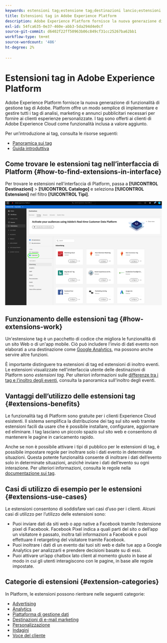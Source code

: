 ```yaml
---
keywords: estensioni tag;estensione tag;destinazioni lancio;estensioni tag piattaforma;estensione tag piattaforma;destinazioni platform launch
title: Estensioni tag in Adobe Experience Platform
description: Adobe Experience Platform fornisce la nuova generazione di funzionalità di gestione tag di Adobe. Platform offre un modo semplice di implementare e gestire tutti i tag di analisi, marketing e annunci pubblicitari necessari per fornire ai clienti esperienze personalizzate.
exl-id: 54fca635-0e37-460e-abb3-5da294d4e0cf
source-git-commit: d6402f22ff50963b06c849cf31cc25267ba62bb1
workflow-type: tm+mt
source-wordcount: '486'
ht-degree: 2%

---
```


# Estensioni tag in Adobe Experience Platform

Adobe Experience Platform fornisce la nuova generazione di funzionalità di gestione tag di Adobe. Platform offre un modo semplice di implementare e gestire tutti i tag di analisi, marketing e annunci pubblicitari necessari per fornire ai clienti esperienze personalizzate. I tag sono offerti ai clienti di Adobe Experience Cloud come funzionalità inclusa a valore aggiunto.

Per un’introduzione ai tag, consulta le risorse seguenti:

- [Panoramica sui tag](../../../tags/home.md)
- [Guida introduttiva](../../../tags/quick-start/quick-start.md)

## Come trovare le estensioni tag nell’interfaccia di Platform {#how-to-find-extensions-in-interface}

Per trovare le estensioni nell&#39;interfaccia di Platform, passa a **[!UICONTROL Destinazioni]** > **[!UICONTROL Catalogo]** e seleziona **[!UICONTROL Estensioni]** nel filtro **[!UICONTROL Tipi]**.

![Filtro estensioni nell&#39;interfaccia](../../assets/catalog/launch-extensions/filter.png)

## Funzionamento delle estensioni tag {#how-extensions-work}

Un&#39;estensione tag [](../../../tags/home.md#extensions) è un pacchetto di codice che migliora le funzionalità di un sito Web o di un&#39;app mobile. Ciò può includere l&#39;invio di dati evento non elaborati a una destinazione come [Google Analytics](/help/destinations/catalog/analytics/google-universal-analytics.md), ma possono anche servire altre funzioni.

È importante distinguere tra estensioni di tag ed estensioni di inoltro eventi. Le estensioni visualizzate nell&#39;interfaccia utente delle destinazioni di Platform sono *estensioni tag*. Per ulteriori informazioni sulle [differenze tra i tag e l&#39;inoltro degli eventi](/help/tags/ui/event-forwarding/overview.md#differences-between-event-forwarding-and-tags), consulta la panoramica sull&#39;inoltro degli eventi.



<!--

Extensions forward raw event data to several types of destinations. Think of extensions as an **Event Forwarding** type of destination. This is a simpler type of integration with destination platforms, which only forwards raw event data. Examples of those are the [Gainsight personalization extension](../personalization/gainsight.md) or the [Confirmit Voice of the Customer extension](../voice/confirmit-digital-feedback.md).

**Profile/Segment Export** destinations in Adobe Experience Platform capture event data, combine it with other data sources, apply segmentation, and export audiences and qualified profiles to destinations. Examples of those are the [Amazon S3 cloud storage destination](../cloud-storage/amazon-s3.md) or the [Google Display & Video 360 advertising destination](../advertising/google-dv360.md).

![Tag extensions compared to other destinations](../../assets/common/launch-and-other-destinations.png)

-->

## Vantaggi dell’utilizzo delle estensioni tag {#extensions-benefits}

Le funzionalità tag di Platform sono gratuite per i clienti Experience Cloud esistenti. Il sistema semplifica la distribuzione dei tag sul sito web tramite estensioni facili da usare che è possibile installare, configurare, aggiornare ed eliminare. I tag lasciano un piccolo spazio sul sito web e consentono di mantenere le pagine in caricamento rapido.

Anche se non è possibile attivare i tipi di pubblico per le estensioni di tag, è possibile impostare regole per inoltrare solo i dati evento in determinate situazioni. Questa potente funzionalità consente di inoltrare i dati dell’evento solo in determinate situazioni, anziché inviare i dati dell’evento su ogni interazione. Per ulteriori informazioni, consulta le regole nella [documentazione sui tag](../../../tags/ui/managing-resources/rules.md).

## Casi di utilizzo di esempio per le estensioni {#extensions-use-cases}

Le estensioni consentono di soddisfare vari casi d’uso per i clienti. Alcuni casi di utilizzo per l’utilizzo delle estensioni sono:

- Puoi inviare dati da siti web o app native a Facebook tramite l’estensione pixel di Facebook. Facebook Pixel indica a quali parti del sito o dell’app un visitatore è passato, inoltra tali informazioni a Facebook e puoi effettuare il retargeting del visitatore tramite Facebook.
- Puoi inoltrare i dati di un evento dai tuoi siti web e dalle tue app a Google Analytics per analizzarli e prendere decisioni basate su di essi.
- Puoi attivare un’app chatbox lato client al momento giusto in base al modo in cui gli utenti interagiscono con le pagine, in base alle regole impostate.

## Categorie di estensioni {#extension-categories}

In Platform, le estensioni possono rientrare nelle seguenti categorie:

- [Advertising](../advertising/overview.md)
- [Analytics](../analytics/overview.md)
- [Piattaforma di gestione dati](../data-management/overview.md)
- [Destinazioni di e-mail marketing](../email-marketing/overview.md)
- [Personalizzazione](../personalization/overview.md)
- [Indagini](../survey/overview.md)
- [Voce del cliente](../voice/overview.md)
